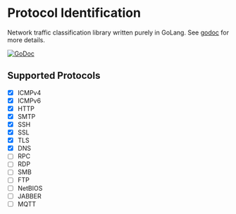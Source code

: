 # Protocol Identification

Network traffic classification library written purely in GoLang.
See [godoc](https://godoc.org/git.feneas.org/fengg/goprotoident) for more details.

[![GoDoc](https://godoc.org/git.feneas.org/fengg/goprotoident?status.svg)](https://godoc.org/git.feneas.org/fengg/goprotoident)

## Supported Protocols

- [x] ICMPv4
- [x] ICMPv6
- [x] HTTP
- [x] SMTP
- [x] SSH
- [x] SSL
- [x] TLS
- [x] DNS
- [ ] RPC
- [ ] RDP
- [ ] SMB
- [ ] FTP
- [ ] NetBIOS
- [ ] JABBER
- [ ] MQTT
